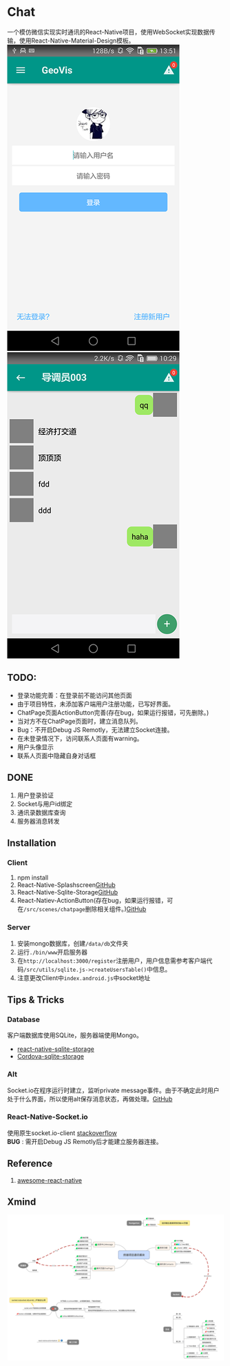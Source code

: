 # Chat
一个模仿微信实现实时通讯的React-Native项目，使用WebSocket实现数据传输，使用React-Native-Material-Design模板。
![](./Screenshot_1.png)
![](./Screenshot_2.png)
## TODO:
* 登录功能完善：在登录前不能访问其他页面
* 由于项目特性，未添加客户端用户注册功能，已写好界面。
* ChatPage页面ActionButton完善(存在bug，如果运行报错，可先删除。)
* 当对方不在ChatPage页面时，建立消息队列。
* Bug：不开启Debug JS Remotly，无法建立Socket连接。
* 在未登录情况下，访问联系人页面有warning。
* 用户头像显示
* 联系人页面中隐藏自身对话框

## DONE
1. 用户登录验证
2. Socket与用户id绑定
3. 通讯录数据库查询
4. 服务器消息转发



## Installation
### Client
1. npm install
2. React-Native-Splashscreen[GitHub](https://github.com/remobile/react-native-splashscreen)
3. React-Native-Sqlite-Storage[GitHub](https://github.com/andpor/react-native-sqlite-storage)
4. React-Natiev-ActionButton(存在bug，如果运行报错，可在``/src/scenes/chatpage``删除相关组件。)[GitHub](https://github.com/mastermoo/react-native-action-button)

### Server
1. 安装mongo数据库，创建``/data/db``文件夹
2. 运行``./bin/www``开启服务器
3. 在``http://localhost:3000/register``注册用户，用户信息需参考客户端代码``/src/utils/sqlite.js->createUsersTable()``中信息。 
4. 注意更改Client中``index.android.js``中socket地址

## Tips & Tricks
### Database
客户端数据库使用SQLite，服务器端使用Mongo。
* [react-native-sqlite-storage](https://github.com/andpor/react-native-sqlite-storage)
* [Cordova-sqlite-storage](https://github.com/jbrodriguez/react-native-android-sqlite)

### Alt
Socket.io在程序运行时建立，监听private message事件。由于不确定此时用户处于什么界面，所以使用alt保存消息状态，再做处理。[GitHub](https://github.com/goatslacker/alt)

### React-Native-Socket.io
使用原生socket.io-client [stackoverflow](http://stackoverflow.com/questions/29408492/is-it-possible-to-combine-react-native-with-socket-io)  
**BUG** : 需开启Debug JS Remotly后才能建立服务器连接。

## Reference
1. [awesome-react-native](https://github.com/jondot/awesome-react-native)

## Xmind
![](./xmind.svg)
